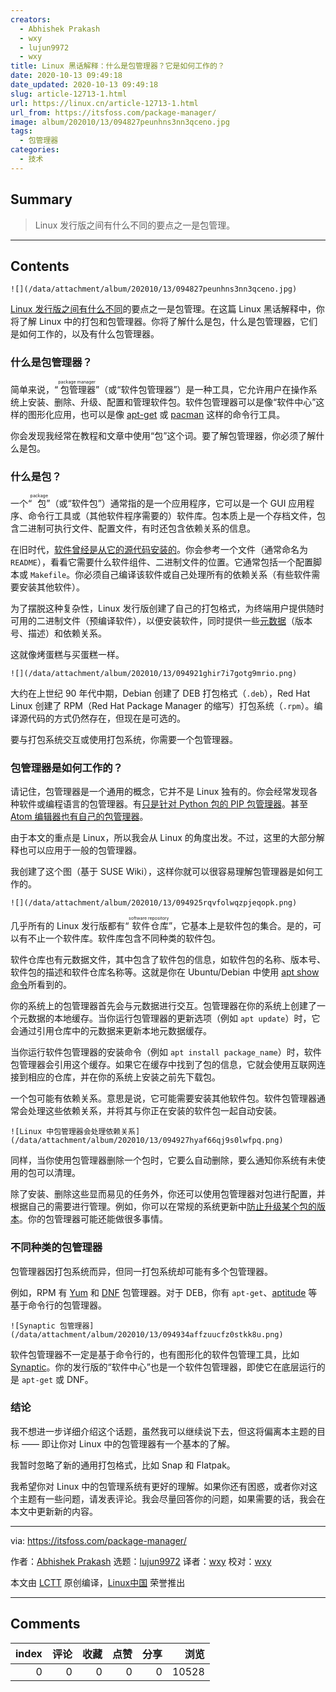 ```yaml
---
creators:
  - Abhishek Prakash
  - wxy
  - lujun9972
  - wxy
title: Linux 黑话解释：什么是包管理器？它是如何工作的？
date: 2020-10-13 09:49:18
date_updated: 2020-10-13 09:49:18
slug: article-12713-1.html
url: https://linux.cn/article-12713-1.html
url_from: https://itsfoss.com/package-manager/
image: album/202010/13/094827peunhns3nn3qceno.jpg
tags:
  - 包管理器
categories:
  - 技术
---
```


## Summary

> Linux 发行版之间有什么不同的要点之一是包管理。

***

<!-- more -->

## Contents

`![](/data/attachment/album/202010/13/094827peunhns3nn3qceno.jpg)`

[Linux 发行版之间有什么不同](https://itsfoss.com/what-is-linux/)的要点之一是包管理。在这篇 Linux 黑话解释中，你将了解 Linux 中的打包和包管理器。你将了解什么是包，什么是包管理器，它们是如何工作的，以及有什么包管理器。

### 什么是包管理器？

简单来说，“<ruby> 包管理器 <rt>  package manager </rt></ruby>”（或“软件包管理器”）是一种工具，它允许用户在操作系统上安装、删除、升级、配置和管理软件包。软件包管理器可以是像“软件中心”这样的图形化应用，也可以是像 [apt-get](https://itsfoss.com/apt-vs-apt-get-difference/) 或 [pacman](https://itsfoss.com/pacman-command/) 这样的命令行工具。

你会发现我经常在教程和文章中使用“包”这个词。要了解包管理器，你必须了解什么是包。

### 什么是包？

一个“<ruby> 包 <rt>  package </rt></ruby>”（或“软件包”）通常指的是一个应用程序，它可以是一个 GUI 应用程序、命令行工具或（其他软件程序需要的）软件库。包本质上是一个存档文件，包含二进制可执行文件、配置文件，有时还包含依赖关系的信息。

在旧时代，[软件曾经是从它的源代码安装的](https://itsfoss.com/install-software-from-source-code/)。你会参考一个文件（通常命名为 `README`），看看它需要什么软件组件、二进制文件的位置。它通常包括一个配置脚本或 `Makefile`。你必须自己编译该软件或自己处理所有的依赖关系（有些软件需要安装其他软件）。

为了摆脱这种复杂性，Linux 发行版创建了自己的打包格式，为终端用户提供随时可用的二进制文件（预编译软件），以便安装软件，同时提供一些[元数据](https://www.computerhope.com/jargon/m/metadata.htm)（版本号、描述）和依赖关系。

这就像烤蛋糕与买蛋糕一样。

`![](/data/attachment/album/202010/13/094921ghir7i7gotg9mrio.png)`

大约在上世纪 90 年代中期，Debian 创建了 DEB 打包格式（`.deb`），Red Hat Linux 创建了 RPM（Red Hat Package Manager 的缩写）打包系统（`.rpm`）。编译源代码的方式仍然存在，但现在是可选的。

要与打包系统交互或使用打包系统，你需要一个包管理器。

### 包管理器是如何工作的？

请记住，包管理器是一个通用的概念，它并不是 Linux 独有的。你会经常发现各种软件或编程语言的包管理器。有[只是针对 Python 包的 PIP 包管理器](https://itsfoss.com/install-pip-ubuntu/)。甚至 [Atom 编辑器也有自己的包管理器](https://itsfoss.com/install-packages-in-atom/)。

由于本文的重点是 Linux，所以我会从 Linux 的角度出发。不过，这里的大部分解释也可以应用于一般的包管理器。

我创建了这个图（基于 SUSE Wiki），这样你就可以很容易理解包管理器是如何工作的。

`![](/data/attachment/album/202010/13/094925rqvfolwqzpjeqopk.png)`

几乎所有的 Linux 发行版都有“<ruby> 软件仓库 <rt>  software repository </rt></ruby>”，它基本上是软件包的集合。是的，可以有不止一个软件库。软件库包含不同种类的软件包。

软件仓库也有元数据文件，其中包含了软件包的信息，如软件包的名称、版本号、软件包的描述和软件仓库名称等。这就是你在 Ubuntu/Debian 中使用 [apt show 命令](https://itsfoss.com/apt-search-command/)所看到的。

你的系统上的包管理器首先会与元数据进行交互。包管理器在你的系统上创建了一个元数据的本地缓存。当你运行包管理器的更新选项（例如 `apt update`）时，它会通过引用仓库中的元数据来更新本地元数据缓存。

当你运行软件包管理器的安装命令（例如 `apt install package_name`）时，软件包管理器会引用这个缓存。如果它在缓存中找到了包的信息，它就会使用互联网连接到相应的仓库，并在你的系统上安装之前先下载包。

一个包可能有依赖关系。意思是说，它可能需要安装其他软件包。软件包管理器通常会处理这些依赖关系，并将其与你正在安装的软件包一起自动安装。

`![Linux 中包管理器会处理依赖关系](/data/attachment/album/202010/13/094927hyaf66qj9s0lwfpq.png)`

同样，当你使用包管理器删除一个包时，它要么自动删除，要么通知你系统有未使用的包可以清理。

除了安装、删除这些显而易见的任务外，你还可以使用包管理器对包进行配置，并根据自己的需要进行管理。例如，你可以在常规的系统更新中[防止升级某个包的版本](https://itsfoss.com/prevent-package-update-ubuntu/)。你的包管理器可能还能做很多事情。

### 不同种类的包管理器

包管理器因打包系统而异，但同一打包系统却可能有多个包管理器。

例如，RPM 有 [Yum](https://fedoraproject.org/wiki/Yum) 和 [DNF](https://fedoraproject.org/wiki/DNF) 包管理器。对于 DEB，你有 `apt-get`、[aptitude](https://wiki.debian.org/Aptitude) 等基于命令行的包管理器。

`![Synaptic 包管理器](/data/attachment/album/202010/13/094934affzuucfz0stkk8u.png)`

软件包管理器不一定是基于命令行的，也有图形化的软件包管理工具，比如 [Synaptic](https://itsfoss.com/synaptic-package-manager/)。你的发行版的“软件中心”也是一个软件包管理器，即使它在底层运行的是 `apt-get` 或 DNF。

### 结论

我不想进一步详细介绍这个话题，虽然我可以继续说下去，但这将偏离本主题的目标 —— 即让你对 Linux 中的包管理器有一个基本的了解。

我暂时忽略了新的通用打包格式，比如 Snap 和 Flatpak。

我希望你对 Linux 中的包管理系统有更好的理解。如果你还有困惑，或者你对这个主题有一些问题，请发表评论。我会尽量回答你的问题，如果需要的话，我会在本文中更新新的内容。

---

via: <https://itsfoss.com/package-manager/>

作者：[Abhishek Prakash](https://itsfoss.com/author/abhishek/) 选题：[lujun9972](https://github.com/lujun9972) 译者：[wxy](https://github.com/wxy) 校对：[wxy](https://github.com/wxy)

本文由 [LCTT](https://github.com/LCTT/TranslateProject) 原创编译，[Linux中国](https://linux.cn/) 荣誉推出

***

## Comments


|   index |   评论 |   收藏 |   点赞 |   分享 |   浏览 |
|--------:|-------:|-------:|-------:|-------:|-------:|
|       0 |      0 |      0 |      0 |      0 |  10528 |
